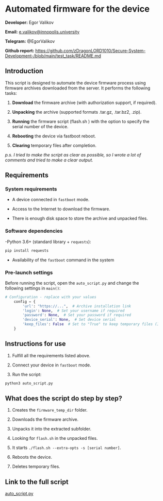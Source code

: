 # Automated firmware for the device

**Developer:** Egor Valikov

**Email:** e.valikov@innopolis.university

**Telegram:** @EgorValikov

**Github report:** https://github.com/zDragonLORD1010/Secure-System-Development-/blob/main/test_task/README.md

## Introduction

This script is designed to automate the device firmware process using firmware archives downloaded from the server. It performs the following tasks:

1. **Download** the firmware archive (with authorization support, if required).

2. **Unpacking** the archive (supported formats .tar.gz, .tar.bz2, .zip).

3. **Running** the firmware script (flash.sh ) with the option to specify the serial number of the device.

4. **Rebooting** the device via fastboot reboot.

5. **Clearing** temporary files after completion.

*p.s. I tried to make the script as clear as possible, so I wrote a lot of comments and tried to make a clear output.*

## Requirements

### System requirements

- A device connected in `fastboot` mode.

- Access to the Internet to download the firmware.

- There is enough disk space to store the archive and unpacked files.

### Software dependencies

-Python 3.6+ (standard library + `requests`):

```bash
pip install requests
```

- Availability of the `fastboot` command in the system

### Pre-launch settings

Before running the script, open the `auto_script.py` and change the following settings in `main()`:

```py
# Сonfiguration - replace with your values
    config = {
        'url': "https://...",  # Archive installation link
        'login': None,  # Set your username if required
        'password': None,  # Set your password if required
        'device_serial': None,  # Set device serial
        'keep_files': False  # Set to "True" to keep temporary files (I recommend changing it to "True" only in case of script debugging or for manual verification)
    }
```

## Instructions for use

1. Fulfill all the requirements listed above.

2. Connect your device in `fastboot` mode.

3. Run the script:

```bash
python3 auto_script.py
```

## What does the script do step by step?

1. Creates the `firmware_temp_dir` folder.

2. Downloads the firmware archive.

3. Unpacks it into the extracted subfolder.

4. Looking for `flash.sh` in the unpacked files.

5. It starts `./flash.sh --extra-opts -s [serial number]`.

6. Reboots the device.

7. Deletes temporary files.

## Link to the full script

[auto_script.py](https://github.com/zDragonLORD1010/Secure-System-Development-/blob/main/test_task/auto_script.py)



